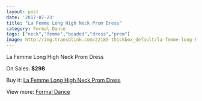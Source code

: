 ```yaml
---
layout: post
date: '2017-07-23'
title: "La Femme Long High Neck Prom Dress"
category: Formal Dance
tags: ["neck","femme","beaded","dress","prom"]
image: http://img.transblink.com/22185-thickbox_default/la-femme-long-high-neck-prom-dress.jpg
---
```

La Femme Long High Neck Prom Dress

On Sales: **$298**
<a href="https://www.transblink.com/en/formal-dance/7041-la-femme-long-high-neck-prom-dress.html"><amp-img layout="responsive" width="600" height="600" src="//img.transblink.com/22185-thickbox_default/la-femme-long-high-neck-prom-dress.jpg" alt="La Femme Long High Neck Prom Dress 0" /></a>
<a href="https://www.transblink.com/en/formal-dance/7041-la-femme-long-high-neck-prom-dress.html"><amp-img layout="responsive" width="600" height="600" src="//img.transblink.com/22188-thickbox_default/la-femme-long-high-neck-prom-dress.jpg" alt="La Femme Long High Neck Prom Dress 1" /></a>
<a href="https://www.transblink.com/en/formal-dance/7041-la-femme-long-high-neck-prom-dress.html"><amp-img layout="responsive" width="600" height="600" src="//img.transblink.com/22187-thickbox_default/la-femme-long-high-neck-prom-dress.jpg" alt="La Femme Long High Neck Prom Dress 2" /></a>
<a href="https://www.transblink.com/en/formal-dance/7041-la-femme-long-high-neck-prom-dress.html"><amp-img layout="responsive" width="600" height="600" src="//img.transblink.com/22186-thickbox_default/la-femme-long-high-neck-prom-dress.jpg" alt="La Femme Long High Neck Prom Dress 3" /></a>

Buy it: [La Femme Long High Neck Prom Dress](https://www.transblink.com/en/formal-dance/7041-la-femme-long-high-neck-prom-dress.html "La Femme Long High Neck Prom Dress")

View more: [Formal Dance](https://www.transblink.com/en/6-formal-dance "Formal Dance")